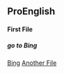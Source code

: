 ## ProEnglish
#### First File

##### go to Bing
[Bing](https://cn.bing.com/)
[Another File](./Second.md)
